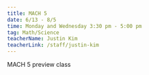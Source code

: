 ```yaml
---
title: MACH 5
date: 6/13 - 8/5
time: Monday and Wednesday 3:30 pm - 5:00 pm
tag: Math/Science
teacherName: Justin Kim
teacherLink: /staff/justin-kim
---
```

MACH 5 preview class